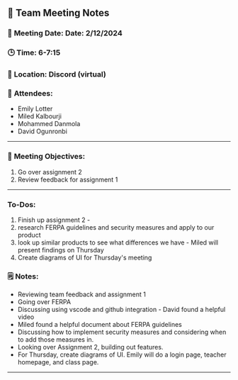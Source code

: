## 📝 **Team Meeting Notes**

### 📅 **Meeting Date**: Date: 2/12/2024

### 🕒 **Time**: 6-7:15

### 📍 **Location**: Discord (virtual)

### 📣 **Attendees**:

- Emily Lotter
- Miled Kalbourji
- Mohammed Danmola
- David Ogunronbi

---

### 🎯 **Meeting Objectives**:

1. Go over assignment 2
2. Review feedback for assignment 1

---

### **To-Dos**:

1. Finish up assignment 2 -
2. research FERPA guidelines and security measures and apply to our product
3. look up similar products to see what differences we have - Miled will present findings on Thursday
4. Create diagrams of UI for Thursday's meeting

### 🗒️ **Notes**:

- Reviewing team feedback and assignment 1 
- Going over FERPA
- Discussing using vscode and github integration - David found a helpful video
- Miled found a helpful document about FERPA guidelines
- Discussing how to implement security measures and considering when to add those measures in.
- Looking over Assignment 2, building out features.
- For Thursday, create diagrams of UI. Emily will do a login page, teacher homepage, and class page.

---
